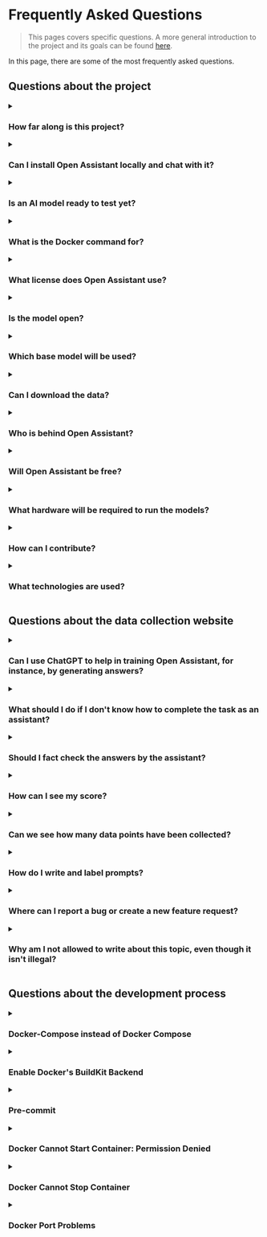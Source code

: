 # Frequently Asked Questions

> This pages covers specific questions. A more general introduction to the
> project and its goals can be found
> [here](https://projects.laion.ai/Open-Assistant/docs/intro).

In this page, there are some of the most frequently asked questions.

## Questions about the project

<details>
<summary>

### How far along is this project?

</summary>

We are in the early stages of development, generally following the process
outlined in the InstructGPT paper. We have candidate supervised finetuning (SFT)
models but we have not begun to apply Reinforcement Learning from Human Feedback
(RLHF) yet.

</details>

<details>
<summary>

### Can I install Open Assistant locally and chat with it?

</summary>

The candidate SFT models are
[available on HuggingFace](https://huggingface.co/OpenAssistant) and can be
loaded via the HuggingFace Transformers library. As such you may be able to use
them with sufficient hardware. There are also spaces on HF which can be used to
chat with the OA candidate without your own hardware. However, these models are
not final and can produce poor or undesirable outputs.

</details>

<details>
<summary>

### Is an AI model ready to test yet?

</summary>

You can help test the outputs from the initial SFT candidate models by ranking
assistant replies at [https://open-assistant.io/](https://open-assistant.io/).
These rankings will be used to produce improved models.

</details>

<details>
<summary>

### What is the Docker command for?

</summary>

The `docker compose` command in the README is for setting up the project for
local development on the website or data collection backend. It does not launch
an AI model or the inference server.

</details>

<details>
<summary>

### What license does Open Assistant use?

</summary>

The code and models are licensed under the Apache 2.0 license. This means they
will be available for a wide range of uses including commercial use.

</details>

<details>
<summary>

### Is the model open?

</summary>

The model will be open. Some very early prototype models are published on
HuggingFace. Follow the discussion in the Discord channel
[#ml-models-demo](https://discord.com/channels/1055935572465700980/1067096888530178048).

</details>

<details>
<summary>

### Which base model will be used?

</summary>

It's not finalised, but early candidate models are being tuned from Pythia. This
may change in the future.

</details>

<details>
<summary>

### Can I download the data?

</summary>

You will be able to, under CC BY 4.0, but it's not released yet. We want to
remove spam and PII before releasing it. Some cherrypicked samples which are
confirmed to be safe are available in the `oasst-model-eval`
[repository](https://github.com/Open-Assistant/oasst-model-eval).

</details>

<details>
<summary>

### Who is behind Open Assistant?

</summary>

Open Assistant is a project organized by [LAION](https://laion.ai/) and
individuals around the world interested in bringing this technology to everyone.

The project would not be possible without the many volunteers who have spent
time contributing both to data collection and to the development process.

</details>

<details>
<summary>

### Will Open Assistant be free?

</summary>

Yes, the model code, weights, and data will be released for free. We also hope
to host a free public instance of the final model.

</details>

<details>
<summary>

### What hardware will be required to run the models?

</summary>

There will likely be multiple sizes of model, the smallest of which should be
able to run on consumer hardware. Relatively high-end consumer hardware may be
required. It is possible that future open-source developments from the community
will bring down requirements after the model is published, but this cannot be
guaranteed.

</details>

<details>
<summary>

### How can I contribute?

</summary>

If you want to help in the data collection for training the model, go to the
website [https://open-assistant.io/](https://open-assistant.io/).

If you want to contribute code, take a look at the
[tasks in GitHub](https://github.com/orgs/LAION-AI/projects/3) and comment on an
issue stating your wish to be assigned. You can also take a look at this
[contributing guide](https://github.com/LAION-AI/Open-Assistant/blob/main/CONTRIBUTING.md).

</details>

<details>
<summary>

### What technologies are used?

</summary>

The Python backend for the data collection app as well as for the inference
backend uses FastAPI. The frontend is built with NextJS and Typescript.

The ML codebase is largely PyTorch-based and uses HuggingFace Transformers as
well as accelerate, DeepSpeed, bitsandbytes, NLTK, and other libraries.

</details>

## Questions about the data collection website

<details>
<summary>

### Can I use ChatGPT to help in training Open Assistant, for instance, by generating answers?

</summary>

No, it is against their terms of service to use it to help train other models.
See
[this issue](https://github.com/LAION-AI/Open-Assistant/issues/471#issuecomment-1374392299).
ChatGPT-like answers will be removed.

</details>

<details>
<summary>

### What should I do if I don't know how to complete the task as an assistant?

</summary>
Skip it.
</details>

<details>
<summary>

### Should I fact check the answers by the assistant?

</summary>

Yes, you should try. If you are not sure, skip the task.

</details>

<details>
<summary>

### How can I see my score?

</summary>

In your [account settings](https://open-assistant.io/account).

</details>

<details>
<summary>

### Can we see how many data points have been collected?

</summary>

You can see a regularly updated interface at
[https://open-assistant.io/stats](https://open-assistant.io/stats).

</details>

<details>
<summary>

### How do I write and label prompts?

</summary>

Check the
[guidelines](https://projects.laion.ai/Open-Assistant/docs/guides/guidelines).

</details>

<details>
<summary>

### Where can I report a bug or create a new feature request?

</summary>

In the [GitHub issues](https://github.com/LAION-AI/Open-Assistant/issues).

</details>

<details>
<summary>

### Why am I not allowed to write about this topic, even though it isn't illegal?

</summary>

We want to ensure that the Open Assistant dataset is as accessible as possible.
As such, it's necessary to avoid any harmful or offensive content that could be
grounds for removal on sites such as Hugging Face. Likewise, we want the model
to be trained to reject as few questions as possible, so it's important to not
include prompts that leave the assistant with no other choice but to refuse in
order to avoid the generation of harmful content.

</details>

## Questions about the development process

<details>
<summary>

### Docker-Compose instead of Docker Compose

</summary>

If you are using `docker-compose` instead of `docker compose` (note the " "
instead of the "-"), you should update your docker cli to the latest version.
`docker compose` is the most recent version and should be used instead of
`docker-compose`.

For more details and information check out
[this StackOverflow thread](https://stackoverflow.com/questions/66514436/difference-between-docker-compose-and-docker-compose)
that explains it all in detail.

</details>

<details>
<summary>

### Enable Docker's BuildKit Backend

</summary>

[BuildKit](https://docs.docker.com/build/buildkit/) is Docker's new and improved
builder backend. In addition to being faster and more efficient, it supports
many new features, among which is the ability to provide a persistent cache,
which outlives builds, to compilers and package managers. This is very useful to
speed up consecutive builds, and is used by some container images of
OpenAssistant's stack.

The BuildKit backend is used by
[default by Compose V2](https://www.docker.com/blog/announcing-compose-v2-general-availability/)
(see above). <br/> But if you want to build an image with `docker build` instead
of `docker compose build`, you might need to enable BuildKit.

To do so, just add `DOCKER_BUILDKIT=1` to your environment.

For instance:

```shell
export DOCKER_BUILDKIT=1
```

You could also, more conveniently,
[enable BuildKit by default](https://docs.docker.com/build/buildkit/#:~:text=To%20enable%20docker%20BuildKit%20by%20default),
or use
[Docker Buildx](https://docs.docker.com/build/#:~:text=The%20new%20client%20Docker%20Buildx).

</details>

<details>
<summary>

### Pre-commit

</summary>

We are using pre-commit to ensure the quality of the code as well as the same
code standard.

The steps that you need to follow to be able to use it are:

```bash
# install the pre-commit Python package
pip3 install pre-commit

# install pre-commit to the Git repo to run automatically on commit
pre-commit install
```

So from now on, in your next commits it will run the `pre-commit` on the files
that have been staged. Most formatting issues are automatically resolved by the
hooks so the files can simply be re-added and you can commit. Some issues may
require manual resolution.

If you wish to run pre-commit on all files, not just ones your last commit has
modified, you can use `pre-commit run --all-files`.

</details>

<details>
<summary>

### Docker Cannot Start Container: Permission Denied

</summary>

Instead of running docker with the root command always, you could create a
`docker` group with granted permissions (root):

```bash
# Create new linux user
sudo groupadd docker

# Add the actual user to the group
sudo usermod -aG docker $USER

# Log in the group (apply the group changes to actual terminal session)
newgrp docker
```

After that, you should be able to run docker: `docker run .`. In the case you
still are not able, can try to reboot terminal:

```bash
reboot
```

</details>

<details>
<summary>

### Docker Cannot Stop Container

</summary>

If you try to shut down the services (`docker-compose down`), and you are
getting permission denied (using root user), you can try the following:

```bash
# Restart docker daemon
sudo systemctl restart docker.socket docker.service

# And remove the container
docker rm -f <container id>
```

</details>

<details>
<summary>

### Docker Port Problems

</summary>

Oftentimes people already have some Postgres instance running on the dev
machine. To avoid port problems, change the ports in the `docker-compose.yml` to
ones excluding `5433`, like:

1. Change `db.ports` to `- 5431:5431`.
2. Add `POSTGRES_PORT: 5431` to `db.environment`
3. Change `webdb.ports` to `- 5432:5431`
4. Add `POSTGRES_PORT: 5431` to `db.environment`
5. Add `- POSTGRES_PORT=5432` to `backend.environment`
6. Change `web.environment.DATABASE_URL` to
   `postgres://postgres:postgres@webdb:5432/oasst_web`

</details>
